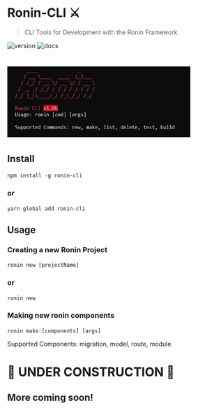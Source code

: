 # Ronin-CLI ⚔️
> CLI Tools for Development with the Ronin Framework

![version](https://img.shields.io/badge/version-0.0.1b-brightgreen.svg?style=flat-square) ![docs](https://img.shields.io/badge/docs-coming%20soon-orange.svg?style=flat-square)

<h1 align="left">
	<img width="420" src="media/ronin-cli-screenshot.png" alt="Ronin-Cli">
</h1>

## Install
```console
npm install -g ronin-cli
```
### or 
```console
yarn global add ronin-cli
```

## Usage
### Creating a new Ronin Project
```
ronin new [projectName]
```
### or
```
ronin new 
```

### Making new ronin components
```
ronin make:[components] [args]
```
Supported Components: migration, model, route, module

# 🚧 UNDER CONSTRUCTION 🚧
## More coming soon!